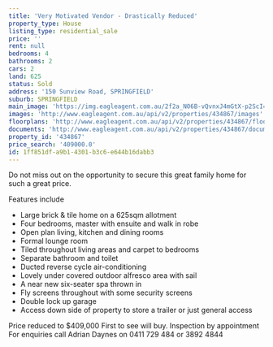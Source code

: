 ```yaml
---
title: 'Very Motivated Vendor - Drastically Reduced'
property_type: House
listing_type: residential_sale
price: ''
rent: null
bedrooms: 4
bathrooms: 2
cars: 2
land: 625
status: Sold
address: '150 Sunview Road, SPRINGFIELD'
suburb: SPRINGFIELD
main_image: 'https://img.eagleagent.com.au/2f2a_N06B-vQvnxJ4mGtX-p2ScI=/1280x854/smart/https://s3-us-west-2.amazonaws.com/eagleagent-orig/images/6818442/104547683-image-M.jpg'
images: 'http://www.eagleagent.com.au/api/v2/properties/434867/images'
floorplans: 'http://www.eagleagent.com.au/api/v2/properties/434867/floorplans'
documents: 'http://www.eagleagent.com.au/api/v2/properties/434867/documents'
property_id: '434867'
price_search: '409000.0'
id: 1ff851df-a9b1-4301-b3c6-e644b16dabb3
---
```

Do not miss out on the opportunity to secure this great family home for such a great price.

Features include

- Large brick & tile home on a 625sqm allotment
- Four bedrooms, master with ensuite and walk in robe
- Open plan living, kitchen and dining rooms
- Formal lounge room
- Tiled throughout living areas and carpet to bedrooms
- Separate bathroom and toilet
- Ducted reverse cycle air-conditioning
- Lovely under covered outdoor alfresco area with sail
- A near new six-seater spa thrown in
- Fly screens throughout with some security screens
- Double lock up garage
- Access down side of property to store a trailer or just general access

Price reduced to $409,000
First to see will buy.
Inspection by appointment
For enquiries call Adrian Daynes on 0411 729 484 or 3892 4844